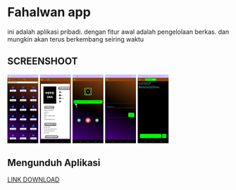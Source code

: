 # Fahalwan app

ini adalah aplikasi pribadi.
dengan fitur awal adalah pengelolaan berkas.
dan mungkin akan terus berkembang seiring waktu

## SCREENSHOOT

[<img src="ss/ss1.jpg" width="70"/>](ss/ss1.jpg)
[<img src="ss/ss2.jpg" width="70"/>](ss/ss2.jpg)
[<img src="ss/ss3.jpg" width="70"/>](ss/ss3.jpg)
[<img src="ss/ss4.jpg" width="70"/>](ss/ss4.jpg)
[<img src="ss/ss5.jpg" width="70"/>](ss/ss5.jpg)

## Mengunduh Aplikasi
[LINK DOWNLOAD](https://github.com/iqbalfahalwan/Fahalwan/commits/all)
